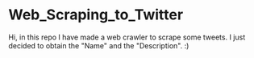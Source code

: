 # Web_Scraping_to_Twitter
Hi, in this repo I have made a web crawler to scrape some tweets. I just decided to obtain the "Name" and the "Description". :)
